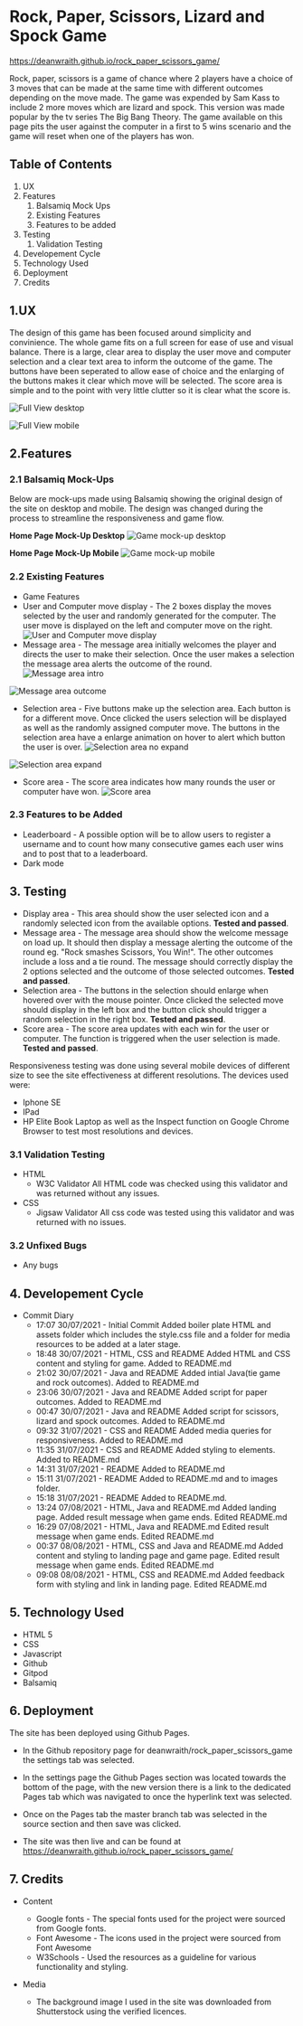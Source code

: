 # Rock, Paper, Scissors, Lizard and Spock Game
https://deanwraith.github.io/rock_paper_scissors_game/

Rock, paper, scissors is a game of chance where 2 players have a choice of 3 moves that can be made at the same time with different outcomes depending on the move made. The game was expended by Sam Kass to include 2 more moves which are lizard and spock. This version was made popular by the tv series The Big Bang Theory. The game available on this page pits the user against the computer in a first to 5 wins scenario and the game will reset when one of the players has won.

## Table of Contents

<ol>
<li>UX</li>
<li>
Features
<ol>
<li>Balsamiq Mock Ups</li>
<li>Existing Features</li>
<li>Features to be added</li>
</ol>
</li>
<li>
Testing
<ol>
<li>Validation Testing</li>
</ol>
</li>
<li>Developement Cycle</li>
<li>Technology Used</li>
<li>Deployment</li>
<li>Credits</li>
</ol>

## 1.UX
The design of this game has been focused around simplicity and convinience. The whole game fits on a full screen for ease of use and visual balance. There is a large, clear area to display the user move and computer selection and a clear text area to inform the outcome of the game. The buttons have been seperated to allow ease of choice and the enlarging of the buttons makes it clear which move will be selected. The score area is simple and to the point with very little clutter so it is clear what the score is.

![Full View desktop](https://github.com/deanwraith/rock_paper_scissors_game/blob/main/assets/images/full_page.png)

![Full View mobile](https://github.com/deanwraith/rock_paper_scissors_game/blob/main/assets/images/full_page_mobile.png)

## 2.Features

### 2.1 Balsamiq Mock-Ups
Below are mock-ups made using Balsamiq showing the original design of the site on desktop and mobile. The design was changed during the process to streamline the responsiveness and game flow.

**Home Page Mock-Up Desktop**
![Game mock-up desktop](https://github.com/deanwraith/rock_paper_scissors_game/blob/main/assets/images/Balsamiq_Desktop.png)

**Home Page Mock-Up Mobile**
![Game mock-up mobile](https://github.com/deanwraith/rock_paper_scissors_game/blob/main/assets/images/Balsamiq_Mobile.png)

### 2.2 Existing Features
* Game Features
* User and Computer move display - The 2 boxes display the moves selected by the user and randomly generated for the computer. The user move is displayed on the left and computer move on the right. 
![User and Computer move display](https://github.com/deanwraith/rock_paper_scissors_game/blob/main/assets/images/move_display.png)
* Message area - The message area initially welcomes the player and directs the user to make their selection. Once the user makes a selection the message area alerts the outcome of the round. 
![Message area intro](https://github.com/deanwraith/rock_paper_scissors_game/blob/main/assets/images/message_intro.png)

![Message area outcome](https://github.com/deanwraith/rock_paper_scissors_game/blob/main/assets/images/message_outcome.png)

* Selection area - Five buttons make up the selection area. Each button is for a different move. Once clicked the users selection will be displayed as well as the randomly assigned computer move. The buttons in the selection area have a enlarge animation on hover to alert which button the user is over. 
![Selection area no expand](https://github.com/deanwraith/rock_paper_scissors_game/blob/main/assets/images/selection_no_expand.png)

![Selection area expand](https://github.com/deanwraith/rock_paper_scissors_game/blob/main/assets/images/selection_expand.png)

* Score area - The score area indicates how many rounds the user or computer have won. 
![Score area](https://github.com/deanwraith/rock_paper_scissors_game/blob/main/assets/images/score_area.png)

### 2.3 Features to be Added
* Leaderboard - A possible option will be to allow users to register a username and to count how many consecutive games each user wins and to post that to a leaderboard.
* Dark mode

## 3. Testing

* Display area - This area should show the user selected icon and a randomly selected icon from the available options. **Tested and passed**.
* Message area - The message area should show the welcome message on load up. It should then display a message alerting the outcome of the round eg. "Rock smashes Scissors, You Win!". The other outcomes include a loss and a tie round. The message should correctly display the 2 options selected and the outcome of those selected outcomes. **Tested and passed**.
* Selection area - The buttons in the selection should enlarge when hovered over with the mouse pointer. Once clicked the selected move should display in the left box and the button click should trigger a random selection in the right box. **Tested and passed**.
* Score area - The score area updates with each win for the user or computer. The function is triggered when the user selection is made. **Tested and passed**.

Responsiveness testing was done using several mobile devices of different size to see the site effectiveness at different resolutions. 
The devices used were:
* Iphone SE
* IPad
* HP Elite Book Laptop as well as the Inspect function on Google Chrome Browser to test most resolutions and devices.

### 3.1 Validation Testing
* HTML
    * W3C Validator
    All HTML code was checked using this validator and was returned without any issues.
* CSS
    * Jigsaw Validator
    All css code was tested using this validator and was returned with no issues.

### 3.2 Unfixed Bugs
* Any bugs

## 4. Developement Cycle
* Commit Diary
    * 17:07 30/07/2021 - Initial Commit
    Added boiler plate HTML and assets folder which includes the style.css file and a folder for media resources to be added at a later stage.
    * 18:48 30/07/2021 - HTML, CSS and README
    Added HTML and CSS content and styling for game. Added to README.md
    * 21:02 30/07/2021 - Java and README
    Added intial Java(tie game and rock outcomes). Added to README.md
    * 23:06 30/07/2021 - Java and README
    Added script for paper outcomes. Added to README.md
    * 00:47 30/07/2021 - Java and README
    Added script for scissors, lizard and spock outcomes. Added to README.md
    * 09:32 31/07/2021 - CSS and README
    Added media queries for responsiveness. Added to README.md
    * 11:35 31/07/2021 - CSS and README
    Added styling to elements. Added to README.md
    * 14:31 31/07/2021 - README
    Added to README.md
    * 15:11 31/07/2021 - README
    Added to README.md and to images folder.
    * 15:18 31/07/2021 - README
    Added to README.md.
    * 13:24 07/08/2021 - HTML, Java and README.md
    Added landing page. Added result message when game ends. Edited README.md
    * 16:29 07/08/2021 - HTML, Java and README.md
    Edited result message when game ends. Edited README.md
    * 00:37 08/08/2021 - HTML, CSS and Java and README.md
    Added content and styling to landing page and game page. Edited result message when game ends. Edited README.md
    * 09:08 08/08/2021 - HTML, CSS and README.md
    Added feedback form with styling and link in landing page. Edited README.md
    
## 5. Technology Used

* HTML 5
* CSS
* Javascript
* Github
* Gitpod
* Balsamiq

## 6. Deployment

The site has been deployed using Github Pages.

* In the Github repository page for deanwraith/rock_paper_scissors_game the settings tab was selected.
* In the settings page the Github Pages section was located towards the bottom of the page, with the new version there is a link to the dedicated Pages tab which was navigated to once the hyperlink text was selected.
* Once on the Pages tab the master branch tab was selected in the source section and then save was clicked.

* The site was then live and can be found at https://deanwraith.github.io/rock_paper_scissors_game/

## 7. Credits

* Content
    * Google fonts - The special fonts used for the project were sourced from Google fonts.
    * Font Awesome - The icons used in the project were sourced from Font Awesome
    * W3Schools - Used the resources as a guideline for various functionality and styling.
    
* Media
    * The background image I used in the site was downloaded from Shutterstock using the verified licences.